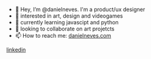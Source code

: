- 👋 Hey, I’m @danielneves. I'm a product/ux designer
- 👀 interested in art, design and videogames
- 🌱 currently learning javascipt and python
- 💞️ looking to collaborate on art projetcts
- 📫 How to reach me: 
[danielneves.com](https://danielneves.com)

[linkedin](https://www.linkedin.com/in/nevesdaniel/)
